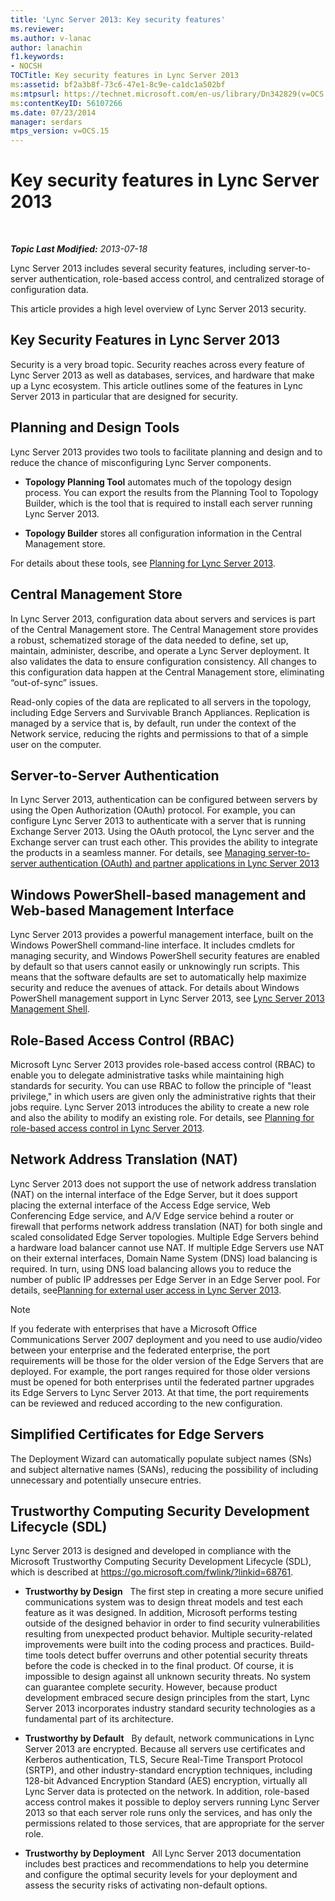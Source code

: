 ```yaml
---
title: 'Lync Server 2013: Key security features'
ms.reviewer: 
ms.author: v-lanac
author: lanachin
f1.keywords:
- NOCSH
TOCTitle: Key security features in Lync Server 2013
ms:assetid: bf2a3b8f-73c6-47e1-8c9e-ca1dc1a502bf
ms:mtpsurl: https://technet.microsoft.com/en-us/library/Dn342829(v=OCS.15)
ms:contentKeyID: 56107266
ms.date: 07/23/2014
manager: serdars
mtps_version: v=OCS.15
---
```


<div data-xmlns="http://www.w3.org/1999/xhtml">

<div class="topic" data-xmlns="http://www.w3.org/1999/xhtml" data-msxsl="urn:schemas-microsoft-com:xslt" data-cs="https://msdn.microsoft.com/">

<div data-asp="https://msdn2.microsoft.com/asp">

# Key security features in Lync Server 2013

</div>

<div id="mainSection">

<div id="mainBody">

<span> </span>

_**Topic Last Modified:** 2013-07-18_

Lync Server 2013 includes several security features, including server-to-server authentication, role-based access control, and centralized storage of configuration data.

This article provides a high level overview of Lync Server 2013 security.

<div>

## Key Security Features in Lync Server 2013

Security is a very broad topic. Security reaches across every feature of Lync Server 2013 as well as databases, services, and hardware that make up a Lync ecosystem. This article outlines some of the features in Lync Server 2013 in particular that are designed for security.

<div>

## Planning and Design Tools

Lync Server 2013 provides two tools to facilitate planning and design and to reduce the chance of misconfiguring Lync Server components.

  - **Topology Planning Tool** automates much of the topology design process. You can export the results from the Planning Tool to Topology Builder, which is the tool that is required to install each server running Lync Server 2013.

  - **Topology Builder** stores all configuration information in the Central Management store.

For details about these tools, see [Planning for Lync Server 2013](lync-server-2013-planning.md).

</div>

<div>

## Central Management Store

In Lync Server 2013, configuration data about servers and services is part of the Central Management store. The Central Management store provides a robust, schematized storage of the data needed to define, set up, maintain, administer, describe, and operate a Lync Server deployment. It also validates the data to ensure configuration consistency. All changes to this configuration data happen at the Central Management store, eliminating “out-of-sync” issues.

Read-only copies of the data are replicated to all servers in the topology, including Edge Servers and Survivable Branch Appliances. Replication is managed by a service that is, by default, run under the context of the Network service, reducing the rights and permissions to that of a simple user on the computer.

</div>

<div>

## Server-to-Server Authentication

In Lync Server 2013, authentication can be configured between servers by using the Open Authorization (OAuth) protocol. For example, you can configure Lync Server 2013 to authenticate with a server that is running Exchange Server 2013. Using the OAuth protocol, the Lync server and the Exchange server can trust each other. This provides the ability to integrate the products in a seamless manner. For details, see [Managing server-to-server authentication (OAuth) and partner applications in Lync Server 2013](lync-server-2013-managing-server-to-server-authentication-oauth-and-partner-applications.md)

</div>

<div>

## Windows PowerShell-based management and Web-based Management Interface

Lync Server 2013 provides a powerful management interface, built on the Windows PowerShell command-line interface. It includes cmdlets for managing security, and Windows PowerShell security features are enabled by default so that users cannot easily or unknowingly run scripts. This means that the software defaults are set to automatically help maximize security and reduce the avenues of attack. For details about Windows PowerShell management support in Lync Server 2013, see [Lync Server 2013 Management Shell](lync-server-2013-lync-server-management-shell.md).

</div>

<div>

## Role-Based Access Control (RBAC)

Microsoft Lync Server 2013 provides role-based access control (RBAC) to enable you to delegate administrative tasks while maintaining high standards for security. You can use RBAC to follow the principle of "least privilege," in which users are given only the administrative rights that their jobs require. Lync Server 2013 introduces the ability to create a new role and also the ability to modify an existing role. For details, see [Planning for role-based access control in Lync Server 2013](lync-server-2013-planning-for-role-based-access-control.md).

</div>

</div>

<div>

## Network Address Translation (NAT)

Lync Server 2013 does not support the use of network address translation (NAT) on the internal interface of the Edge Server, but it does support placing the external interface of the Access Edge service, Web Conferencing Edge service, and A/V Edge service behind a router or firewall that performs network address translation (NAT) for both single and scaled consolidated Edge Server topologies. Multiple Edge Servers behind a hardware load balancer cannot use NAT. If multiple Edge Servers use NAT on their external interfaces, Domain Name System (DNS) load balancing is required. In turn, using DNS load balancing allows you to reduce the number of public IP addresses per Edge Server in an Edge Server pool. For details, see[Planning for external user access in Lync Server 2013](lync-server-2013-planning-for-external-user-access.md).

<div>


> [!NOTE]  
> If you federate with enterprises that have a Microsoft Office Communications Server 2007 deployment and you need to use audio/video between your enterprise and the federated enterprise, the port requirements will be those for the older version of the Edge Servers that are deployed. For example, the port ranges required for those older versions must be opened for both enterprises until the federated partner upgrades its Edge Servers to Lync Server 2013. At that time, the port requirements can be reviewed and reduced according to the new configuration.



</div>

</div>

<div>

## Simplified Certificates for Edge Servers

The Deployment Wizard can automatically populate subject names (SNs) and subject alternative names (SANs), reducing the possibility of including unnecessary and potentially unsecure entries.

</div>

<div>

## Trustworthy Computing Security Development Lifecycle (SDL)

Lync Server 2013 is designed and developed in compliance with the Microsoft Trustworthy Computing Security Development Lifecycle (SDL), which is described at <https://go.microsoft.com/fwlink/?linkid=68761>.

  - **Trustworthy by Design**   The first step in creating a more secure unified communications system was to design threat models and test each feature as it was designed. In addition, Microsoft performs testing outside of the designed behavior in order to find security vulnerabilities resulting from unexpected product behavior. Multiple security-related improvements were built into the coding process and practices. Build-time tools detect buffer overruns and other potential security threats before the code is checked in to the final product. Of course, it is impossible to design against all unknown security threats. No system can guarantee complete security. However, because product development embraced secure design principles from the start, Lync Server 2013 incorporates industry standard security technologies as a fundamental part of its architecture.

  - **Trustworthy by Default**   By default, network communications in Lync Server 2013 are encrypted. Because all servers use certificates and Kerberos authentication, TLS, Secure Real-Time Transport Protocol (SRTP), and other industry-standard encryption techniques, including 128-bit Advanced Encryption Standard (AES) encryption, virtually all Lync Server data is protected on the network. In addition, role-based access control makes it possible to deploy servers running Lync Server 2013 so that each server role runs only the services, and has only the permissions related to those services, that are appropriate for the server role.

  - **Trustworthy by Deployment**   All Lync Server 2013 documentation includes best practices and recommendations to help you determine and configure the optimal security levels for your deployment and assess the security risks of activating non-default options.

</div>

</div>

<span> </span>

</div>

</div>

</div>

